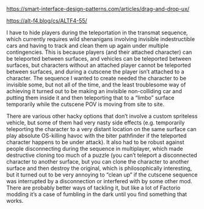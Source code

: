 https://smart-interface-design-patterns.com/articles/drag-and-drop-ux/

https://alt-f4.blog/cs/ALTF4-55/


I have to hide players during the teleportation in the transmat sequence, which currently requires wild shenanigans involving invisible indestructible cars and having to track and clean them up again under multiple contingencies. This is because players (and their attached character) can be teleported between surfaces, and vehicles can be teleported between surfaces, but characters without an attached player cannot be teleported between surfaces, and during a cutscene the player isn’t attached to a character. The sequence I wanted to create needed the character to be invisible some, but not all of the time, and the least troublesome way of achieving it turned out to be making an invisible non-colliding car and putting them inside it and then teleporting that to a “limbo” surface temporarily while the cutscene POV is moving from site to site.

There are various other hacky options that don’t involve a custom spriteless vehicle, but some of them had very nasty side effects (e.g. temporarily teleporting the character to a very distant location on the same surface can play absolute OS-killing havoc with the biter pathfinder if the teleported character happens to be under attack). It also had to be robust against people disconnecting during the sequence in multiplayer, which made destructive cloning too much of a puzzle (you can’t teleport a disconnected character to another surface, but you can clone the character to another surface and then destroy the original, which is philosophically interesting, but it turned out to be very annoying to “clean up” if the cutscene sequence was interrupted by a disconnection or interfered with by some other mod. There are probably better ways of tackling it, but like a lot of Factorio modding it’s a case of fumbling in the dark until you find something that works.